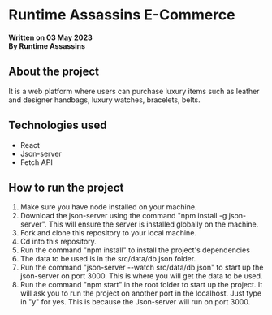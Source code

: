 # Runtime Assassins E-Commerce

**Written on 03 May 2023**\
**By Runtime Assassins**

## About the project

It is a web platform where users can purchase luxury items such as leather and designer handbags, luxury watches, bracelets, belts.

## Technologies used

* React
* Json-server
* Fetch API

## How to run the project

1. Make sure you have node installed on your machine.
2. Download the json-server using the command "npm install -g json-server". This will ensure the server is installed globally on the machine.
3. Fork and clone this repository to your local machine.
4. Cd into this repository.
5. Run the command "npm install" to install the project's dependencies
6. The data to be used is in the src/data/db.json folder.
7. Run the command "json-server --watch src/data/db.json" to start up the json-server on port 3000. This is where you will get the data to be used.
8. Run the command "npm start" in the root folder to start up the project. It will ask you to run the project on another port in the localhost. Just type in "y" for yes. This is because the Json-server will run on port 3000.